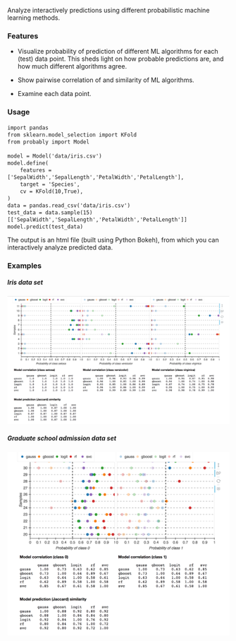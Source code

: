 Analyze interactively predictions using different probabilistic machine learning methods.

### Features

- Visualize probability of prediction of different ML algorithms for each (test) data point.
This sheds light on how probable predictions are, and how much different algorithms agree.

- Show pairwise correlation of and similarity of ML algorithms.

- Examine each data point.


### Usage

```
import pandas
from sklearn.model_selection import KFold
from probably import Model

model = Model('data/iris.csv')
model.define(
	features = ['SepalWidth','SepalLength','PetalWidth','PetalLength'],
	target = 'Species',
	cv = KFold(10,True),
)
data = pandas.read_csv('data/iris.csv')
test_data = data.sample(15)[['SepalWidth','SepalLength','PetalWidth','PetalLength']]
model.predict(test_data)
```

The output is an html file (built using Python Bokeh), from which you can
interactively analyze predicted data.

### Examples

##### Iris data set
<img src="Figs/probably_iris.png">

##### Graduate school admission data set
<img src="Figs/probably_admission.png">